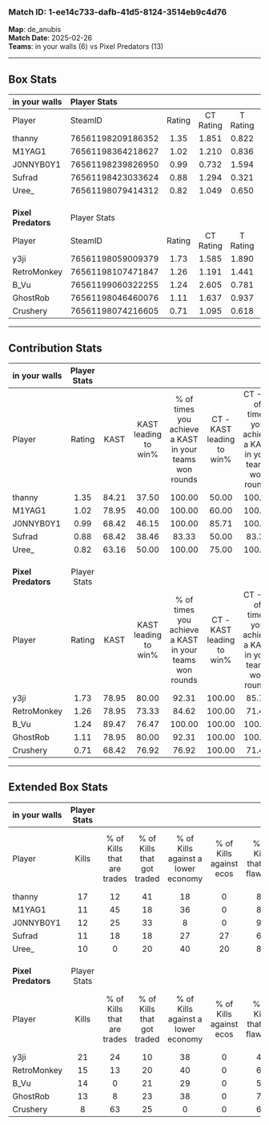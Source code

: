 ### Match ID: 1-ee14c733-dafb-41d5-8124-3514eb9c4d76  
**Map**: de_anubis  
**Match Date**: 2025-02-26  
**Teams**: in your walls (6) vs Pixel Predators (13)  

---  

## Box Stats  

| **in your walls**   | Player Stats      |        |           |          |       |       |       |         |        |      |     |
| :- | :- | :-: | :-: | :-: | :-: | :-: | :-: | :-: | :-: | :-: | :-: |
| Player              | SteamID           | Rating | CT Rating | T Rating | KAST  |  ADR  | Kills | Assists | Deaths | K/D  | HS% |
| thanny              | 76561198209186352 |  1.35  |   1.851   |  0.822   | 84.21 | 101.5 |  17   |    5    |   16   | 1.06 | 47  |
| M1YAG1              | 76561198364218627 |  1.02  |   1.210   |  0.836   | 78.95 | 77.0  |  11   |   10    |   15   | 0.73 | 54  |
| J0NNYB0Y1           | 76561198239826950 |  0.99  |   0.732   |  1.594   | 68.42 | 72.4  |  12   |    3    |   13   | 0.92 | 58  |
| Sufrad              | 76561198423033624 |  0.88  |   1.294   |  0.321   | 68.42 | 55.3  |  11   |    1    |   13   | 0.85 | 63  |
| Uree_               | 76561198079414312 |  0.82  |   1.049   |  0.650   | 63.16 | 66.4  |  10   |    4    |   14   | 0.71 | 60  |
|                     |                   |        |           |          |       |       |       |         |        |      |     |
|                     |                   |        |           |          |       |       |       |         |        |      |     |
|                     |                   |        |           |          |       |       |       |         |        |      |     |
| **Pixel Predators** | Player Stats      |        |           |          |       |       |       |         |        |      |     |
| Player              | SteamID           | Rating | CT Rating | T Rating | KAST  |  ADR  | Kills | Assists | Deaths | K/D  | HS% |
| y3ji                | 76561198059009379 |  1.73  |   1.585   |  1.890   | 78.95 | 110.1 |  21   |    8    |   9    | 2.33 | 66  |
| RetroMonkey         | 76561198107471847 |  1.26  |   1.191   |  1.441   | 78.95 | 83.0  |  15   |    3    |   12   | 1.25 | 26  |
| B_Vu                | 76561199060322255 |  1.24  |   2.605   |  0.781   | 89.47 | 75.5  |  14   |    7    |   14   | 1.00 | 42  |
| GhostRob            | 76561198046460076 |  1.11  |   1.637   |  0.937   | 78.95 | 70.4  |  13   |    3    |   13   | 1.00 | 38  |
| Crushery            | 76561198074216605 |  0.71  |   1.095   |  0.618   | 68.42 | 44.4  |   8   |    1    |   13   | 0.62 | 37  |
---  

## Contribution Stats  

| **in your walls**   | Player Stats |       |                      |                                                        |                           |                                                             |                          |                                                            |
| :- | :-: | :-: | :-: | :-: | :-: | :-: | :-: | :-: |
| Player              |    Rating    | KAST  | KAST leading to win% | % of times you achieve a KAST in your teams won rounds | CT - KAST leading to win% | CT - % of times you achieve a KAST in your teams won rounds | T - KAST leading to win% | T - % of times you achieve a KAST in your teams won rounds |
| thanny              |     1.35     | 84.21 |        37.50         |                         100.00                         |           50.00           |                           100.00                            |           0.00           |                            0.00                            |
| M1YAG1              |     1.02     | 78.95 |        40.00         |                         100.00                         |           60.00           |                           100.00                            |           0.00           |                            0.00                            |
| J0NNYB0Y1           |     0.99     | 68.42 |        46.15         |                         100.00                         |           85.71           |                           100.00                            |           0.00           |                            0.00                            |
| Sufrad              |     0.88     | 68.42 |        38.46         |                         83.33                          |           50.00           |                            83.33                            |           0.00           |                            0.00                            |
| Uree_               |     0.82     | 63.16 |        50.00         |                         100.00                         |           75.00           |                           100.00                            |           0.00           |                            0.00                            |
|                     |              |       |                      |                                                        |                           |                                                             |                          |                                                            |
|                     |              |       |                      |                                                        |                           |                                                             |                          |                                                            |
|                     |              |       |                      |                                                        |                           |                                                             |                          |                                                            |
| **Pixel Predators** | Player Stats |       |                      |                                                        |                           |                                                             |                          |                                                            |
| Player              |    Rating    | KAST  | KAST leading to win% | % of times you achieve a KAST in your teams won rounds | CT - KAST leading to win% | CT - % of times you achieve a KAST in your teams won rounds | T - KAST leading to win% | T - % of times you achieve a KAST in your teams won rounds |
| y3ji                |     1.73     | 78.95 |        80.00         |                         92.31                          |          100.00           |                            85.71                            |          66.67           |                           100.00                           |
| RetroMonkey         |     1.26     | 78.95 |        73.33         |                         84.62                          |          100.00           |                            71.43                            |          60.00           |                           100.00                           |
| B_Vu                |     1.24     | 89.47 |        76.47         |                         100.00                         |          100.00           |                           100.00                            |          60.00           |                           100.00                           |
| GhostRob            |     1.11     | 78.95 |        80.00         |                         92.31                          |          100.00           |                           100.00                            |          62.50           |                           83.33                            |
| Crushery            |     0.71     | 68.42 |        76.92         |                         76.92                          |          100.00           |                            71.43                            |          62.50           |                           83.33                            |
---  

## Extended Box Stats  

| **in your walls**   | Player Stats |                            |                            |                                    |                         |                              |                                 |        |                             |                                     |                          |                               |                            |
| :- | :-: | :-: | :-: | :-: | :-: | :-: | :-: | :-: | :-: | :-: | :-: | :-: | :-: |
| Player              |    Kills     | % of Kills that are trades | % of Kills that got traded | % of Kills against a lower economy | % of Kills against ecos | % of Kills that are flawless | % of Kills that are close duels | Deaths | % of Deaths that get traded | % of Deaths against a lower economy | % of Deaths against ecos | % of Deaths that are flawless | % of Deaths that are close |
| thanny              |      17      |             12             |             41             |                 18                 |            0            |              82              |                0                |   16   |             25              |                 13                  |            6             |              69               |             6              |
| M1YAG1              |      11      |             45             |             18             |                 36                 |            0            |              82              |                0                |   15   |             13              |                  7                  |            7             |              47               |             13             |
| J0NNYB0Y1           |      12      |             25             |             33             |                 8                  |            0            |              92              |                0                |   13   |             15              |                  8                  |            0             |              62               |             15             |
| Sufrad              |      11      |             18             |             18             |                 27                 |           27            |              64              |                0                |   13   |             15              |                  8                  |            0             |              62               |             8              |
| Uree_               |      10      |             0              |             20             |                 40                 |           20            |              80              |               10                |   14   |             21              |                  7                  |            0             |              50               |             21             |
|                     |              |                            |                            |                                    |                         |                              |                                 |        |                             |                                     |                          |                               |                            |
|                     |              |                            |                            |                                    |                         |                              |                                 |        |                             |                                     |                          |                               |                            |
|                     |              |                            |                            |                                    |                         |                              |                                 |        |                             |                                     |                          |                               |                            |
| **Pixel Predators** | Player Stats |                            |                            |                                    |                         |                              |                                 |        |                             |                                     |                          |                               |                            |
| Player              |    Kills     | % of Kills that are trades | % of Kills that got traded | % of Kills against a lower economy | % of Kills against ecos | % of Kills that are flawless | % of Kills that are close duels | Deaths | % of Deaths that get traded | % of Deaths against a lower economy | % of Deaths against ecos | % of Deaths that are flawless | % of Deaths that are close |
| y3ji                |      21      |             24             |             10             |                 38                 |            0            |              43              |               10                |   9    |             11              |                 11                  |            0             |              67               |             11             |
| RetroMonkey         |      15      |             13             |             20             |                 40                 |            0            |              67              |               13                |   12   |             25              |                  8                  |            0             |              83               |             0              |
| B_Vu                |      14      |             0              |             21             |                 29                 |            0            |              50              |               14                |   14   |             50              |                 29                  |            0             |              71               |             0              |
| GhostRob            |      13      |             8              |             23             |                 38                 |            0            |              77              |               15                |   13   |             23              |                 23                  |            0             |              100              |             0              |
| Crushery            |      8       |             63             |             25             |                 0                  |            0            |              63              |               13                |   13   |             23              |                 23                  |            0             |              77               |             0              |
